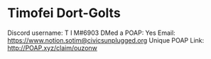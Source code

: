 # Timofei Dort-Golts

Discord username: T I M#6903
DMed a POAP: Yes
Email: https://www.notion.sotim@civicsunplugged.org
Unique POAP Link: http://POAP.xyz/claim/ouzonw